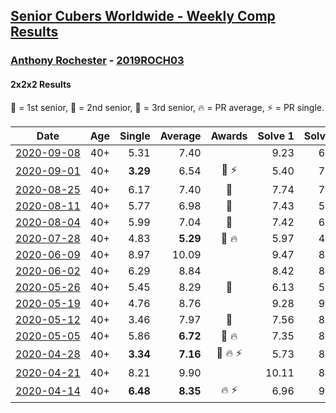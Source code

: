 <style>table {white-space: nowrap;}</style>

## [Senior Cubers Worldwide - Weekly Comp Results](/scw-comp/results/)
### [Anthony Rochester](README.md) - [2019ROCH03](https://www.worldcubeassociation.org/persons/2019ROCH03?event=222)
#### 2x2x2 Results

<span style="white-space: nowrap;">🥇 = 1st senior</span>, <span style="white-space: nowrap;">🥈 = 2nd senior</span>, <span style="white-space: nowrap;">🥉 = 3rd senior</span>, <span style="white-space: nowrap;">🔥 = PR average</span>, <span style="white-space: nowrap;">⚡ = PR single</span>.

| Date | Age | Single | Average | Awards | Solve 1 | Solve 2 | Solve 3 | Solve 4 | Solve 5 | Video |
| :--: | :--: | --: | --: | :--: | --: | --: | --: | --: | --: | :-- |
| [2020-09-08](../../results/2020-09-08/222.md) | 40+ | 5.31 | 7.40 |  | 9.23 | 6.77 | 5.31 | 6.72 | 8.70 | [Desktop](https://www.facebook.com/events/660661614881054/permalink/661548131459069) / [Mobile](https://m.facebook.com/events/660661614881054?view=permalink&id=661548131459069) |
| [2020-09-01](../../results/2020-09-01/222.md) | 40+ | **3.29** | 6.54 | 🥉 ⚡ | 5.40 | 7.16 | 7.07 | **3.29** | 7.65 | [Desktop](https://www.facebook.com/events/652945192290048/permalink/654984708752763) / [Mobile](https://m.facebook.com/events/652945192290048?view=permalink&id=654984708752763) |
| [2020-08-25](../../results/2020-08-25/222.md) | 40+ | 6.17 | 7.40 | 🥇 | 7.74 | 7.91 | 6.55 | 6.17 | DNF | [Desktop](https://www.facebook.com/events/2812216602434889/permalink/2813449918978224) / [Mobile](https://m.facebook.com/events/2812216602434889?view=permalink&id=2813449918978224) |
| [2020-08-11](../../results/2020-08-11/222.md) | 40+ | 5.77 | 6.98 | 🥈 | 7.43 | 5.77 | 6.15 | 7.36 | DNF | [Desktop](https://www.facebook.com/events/338631130511019/permalink/339654083742057) / [Mobile](https://m.facebook.com/events/338631130511019?view=permalink&id=339654083742057) |
| [2020-08-04](../../results/2020-08-04/222.md) | 40+ | 5.99 | 7.04 | 🥉 | 7.42 | 6.12 | DNF | 7.58 | 5.99 | [Desktop](https://www.facebook.com/events/748440219235440/permalink/750112302401565) / [Mobile](https://m.facebook.com/events/748440219235440?view=permalink&id=750112302401565) |
| [2020-07-28](../../results/2020-07-28/222.md) | 40+ | 4.83 | **5.29** | 🥈 🔥 | 5.97 | 4.83 | 5.00 | 4.91 | 8.37 | [Desktop](https://www.facebook.com/events/708566320000803/permalink/712829059574529) / [Mobile](https://m.facebook.com/events/708566320000803?view=permalink&id=712829059574529) |
| [2020-06-09](../../results/2020-06-09/222.md) | 40+ | 8.97 | 10.09 |  | 9.47 | 8.97 | 10.50 | 10.29 | 11.48 | [Desktop](https://www.facebook.com/events/903549840109576/permalink/906926949771865) / [Mobile](https://m.facebook.com/events/903549840109576?view=permalink&id=906926949771865) |
| [2020-06-02](../../results/2020-06-02/222.md) | 40+ | 6.29 | 8.84 |  | 8.42 | 8.72 | 6.29 | 10.57 | 9.38 | [Desktop](https://www.facebook.com/events/3373950429496747/permalink/3374061342818989) / [Mobile](https://m.facebook.com/events/3373950429496747?view=permalink&id=3374061342818989) |
| [2020-05-26](../../results/2020-05-26/222.md) | 40+ | 5.45 | 8.29 | 🥈 | 6.13 | 5.45 | 9.65 | 9.08 | 15.34 | [Desktop](https://www.facebook.com/events/688407551989463/permalink/690197401810478) / [Mobile](https://m.facebook.com/events/688407551989463?view=permalink&id=690197401810478) |
| [2020-05-19](../../results/2020-05-19/222.md) | 40+ | 4.76 | 8.76 |  | 9.28 | 9.10 | 7.89 | 19.86 | 4.76 | [Desktop](https://www.facebook.com/events/1880761498725633/permalink/1884225021712614) / [Mobile](https://m.facebook.com/events/1880761498725633?view=permalink&id=1884225021712614) |
| [2020-05-12](../../results/2020-05-12/222.md) | 40+ | 3.46 | 7.97 | 🥈 | 7.56 | 8.22 | 3.46 | 8.42 | 8.12 | [Desktop](https://www.facebook.com/events/546188069600739/permalink/549151575971055) / [Mobile](https://m.facebook.com/events/546188069600739?view=permalink&id=549151575971055) |
| [2020-05-05](../../results/2020-05-05/222.md) | 40+ | 5.86 | **6.72** | 🥈 🔥 | 7.35 | 8.55 | 5.86 | 5.86 | 6.96 | [Desktop](https://www.facebook.com/events/3313106775587396/permalink/3313878432176897) / [Mobile](https://m.facebook.com/events/3313106775587396?view=permalink&id=3313878432176897) |
| [2020-04-28](../../results/2020-04-28/222.md) | 40+ | **3.34** | **7.16** | 🥉 🔥 ⚡ | 5.73 | 8.32 | 7.44 | **3.34** | 12.34 | [Desktop](https://www.facebook.com/events/535188653858103/permalink/535220337188268) / [Mobile](https://m.facebook.com/events/535188653858103?view=permalink&id=535220337188268) |
| [2020-04-21](../../results/2020-04-21/222.md) | 40+ | 8.21 | 9.90 |  | 10.11 | 8.68 | 10.90 | 11.95 | 8.21 | [Desktop](https://www.facebook.com/events/880278499062375/permalink/880868635670028) / [Mobile](https://m.facebook.com/events/880278499062375?view=permalink&id=880868635670028) |
| [2020-04-14](../../results/2020-04-14/222.md) | 40+ | **6.48** | **8.35** | 🔥 ⚡ | 6.96 | 9.98 | **6.48** | DNF | 8.10 | [Desktop](https://www.facebook.com/events/982619255468618/permalink/982655132131697) / [Mobile](https://m.facebook.com/events/982619255468618?view=permalink&id=982655132131697) |


<!-- Global site tag (gtag.js) - Google Analytics -->
<script async src="https://www.googletagmanager.com/gtag/js?id=UA-86348435-3"></script>
<script>window.dataLayer = window.dataLayer || []; function gtag() {dataLayer.push(arguments);} gtag('js', new Date()); gtag('config', 'UA-86348435-3');</script>
